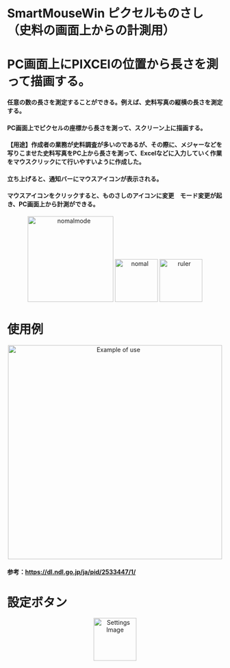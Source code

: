 # SmartMouseWin ピクセルものさし（史料の画面上からの計測用）
# PC画面上にPIXCElの位置から長さを測って描画する。
#### 任意の数の長さを測定することができる。例えば、史料写真の縦横の長さを測定する。
#### PC画面上でピクセルの座標から長さを測って、スクリーン上に描画する。
#### 【用途】作成者の業務が史料調査が多いのであるが、その際に、メジャーなどを写りこませた史料写真をPC上から長さを測って、Excelなどに入力していく作業をマウスクリックにて行いやすいように作成した。
#### 立ち上げると、通知バーにマウスアイコンが表示される。
#### マウスアイコンをクリックすると、ものさしのアイコンに変更　モード変更が起き、PC画面上から計測ができる。
<p align="center">
  <img src="https://user-images.githubusercontent.com/67472410/211834469-1c260a76-ba88-479d-bfe8-6d29885e13dc.png" alt="nomalmode" width="200px">
  <img src="https://user-images.githubusercontent.com/67472410/211838345-abcee6dc-6f3e-4633-a2cc-7775cf8ee22e.png" alt="nomal" width="100px">
  <img src="https://user-images.githubusercontent.com/67472410/211838358-21a78479-a010-4d21-ba0c-95c227c0588e.png" alt="ruler" width="100px">
</p>

# 使用例
<p align="center">
  <img src="https://user-images.githubusercontent.com/67472410/211837355-dfafade2-08b4-48be-b7fa-fc09b5864532.png" alt="Example of use" width="500px">  
</p>

#### 参考：https://dl.ndl.go.jp/ja/pid/2533447/1/

# 設定ボタン

<p align="center">
  <img src="https://user-images.githubusercontent.com/67472410/211838387-f0f24789-b80a-4822-80bb-a6c5f774fe49.png" alt="Settings Image" width="100px">  
</p>

